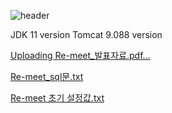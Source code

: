 
![header](https://capsule-render.vercel.app/api?type=wave&color=auto&height=300&section=header&text=capsule%20render&fontSize=90)















JDK 11 version
Tomcat 9.088 version

[Uploading Re-meet_발표자료.pdf…]()

[Re-meet_sql문.txt](https://github.com/user-attachments/files/15863754/Re-meet_sql.txt)

[Re-meet 초기 설정값.txt](https://github.com/user-attachments/files/15872487/Re-meet.txt)
